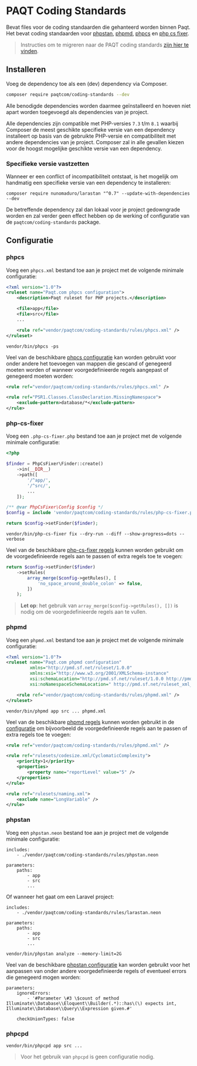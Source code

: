# PAQT Coding Standards
Bevat files voor de coding standaarden die gehanteerd worden binnen Paqt. Het bevat coding standaarden voor [phpstan](https://github.com/phpstan/phpstan), [phpmd](https://github.com/phpmd/phpmd), [phpcs](https://github.com/squizlabs/PHP_CodeSniffer) en [php cs fixer](https://github.com/FriendsOfPHP/PHP-CS-Fixer).

> Instructies om te migreren naar de PAQT coding standards [zijn hier te vinden](docs/migration.md).

## Installeren
Voeg de dependency toe als een (dev) dependency via Composer.
```bash
composer require paqtcom/coding-standards --dev
```

Alle benodigde dependencies worden daarmee geïnstalleerd en hoeven niet apart worden toegevoegd als dependencies
van je project.

Alle dependencies zijn compatible met PHP-versies `7.3` t/m `8.1` waarbij Composer de meest geschikte specifieke versie
van een dependency installeert op basis van de gebruikte PHP-versie en compatibiliteit met andere dependencies van je project.
Composer zal in alle gevallen kiezen voor de hoogst mogelijke geschikte versie van een dependency. 

### Specifieke versie vastzetten
Wanneer er een conflict of incompatibiliteit ontstaat, is het mogelijk om handmatig een specifieke versie van
een dependency te installeren:

```shell
composer require nunomaduro/larastan "^0.7" --update-with-dependencies --dev
```

De betreffende dependency zal dan lokaal voor je project gedowngrade worden en zal verder geen effect hebben
op de werking of configuratie van de `paqtcom/coding-standards` package.

## Configuratie

### phpcs

Voeg een `phpcs.xml` bestand toe aan je project met de volgende minimale configuratie:
```xml
<?xml version="1.0"?>
<ruleset name="Paqt.com phpcs configuration">
    <description>Paqt ruleset for PHP projects.</description>

    <file>app</file>
    <file>src</file>
    ...

    <rule ref="vendor/paqtcom/coding-standards/rules/phpcs.xml" />
</ruleset>
```

```shell
vendor/bin/phpcs -ps
```

Veel van de beschikbare [phpcs configuratie](https://github.com/squizlabs/PHP_CodeSniffer/wiki/Annotated-Ruleset) kan worden
gebruikt voor onder andere het toevoegen van mappen die gescand of genegeerd moeten worden of wanneer voorgedefinieerde
regels aangepast of genegeerd moeten worden:

```xml
<rule ref="vendor/paqtcom/coding-standards/rules/phpcs.xml" />

<rule ref="PSR1.Classes.ClassDeclaration.MissingNamespace">
    <exclude-pattern>database/*</exclude-pattern>
</rule>
```

### php-cs-fixer

Voeg een `.php-cs-fixer.php` bestand toe aan je project met de volgende minimale configuratie:
```php
<?php

$finder = PhpCsFixer\Finder::create()
    ->in(__DIR__)
    ->path([
        '/^app/',
        '/^src/',
        ...
    ]);

/** @var PhpCsFixer\Config $config */
$config = include 'vendor/paqtcom/coding-standards/rules/php-cs-fixer.php';

return $config->setFinder($finder);
```

```shell
vendor/bin/php-cs-fixer fix --dry-run --diff --show-progress=dots --verbose
```

Veel van de beschikbare [php-cs-fixer regels](https://mlocati.github.io/php-cs-fixer-configurator/) kunnen worden gebruikt
om de voorgedefinieerde regels aan te passen of extra regels toe te voegen:

```php
return $config->setFinder($finder)
    ->setRules(
        array_merge($config->getRules(), [
            'no_space_around_double_colon' => false,
        ])
    );
```

> **Let op**: het gebruik van `array_merge($config->getRules(), [])` is nodig om de voorgedefinieerde regels aan te vullen.

### phpmd

Voeg een `phpmd.xml` bestand toe aan je project met de volgende minimale configuratie:
```xml
<?xml version="1.0"?>
<ruleset name="Paqt.com phpmd configuration"
         xmlns="http://pmd.sf.net/ruleset/1.0.0"
         xmlns:xsi="http://www.w3.org/2001/XMLSchema-instance"
         xsi:schemaLocation="http://pmd.sf.net/ruleset/1.0.0 http://pmd.sf.net/ruleset_xml_schema.xsd"
         xsi:noNamespaceSchemaLocation=" http://pmd.sf.net/ruleset_xml_schema.xsd">

    <rule ref="vendor/paqtcom/coding-standards/rules/phpmd.xml" />
</ruleset>
```

```shell
vendor/bin/phpmd app src ... phpmd.xml
```
Veel van de beschikbare [phpmd regels](https://phpmd.org/rules/index.html) kunnen worden gebruikt in de
[configuratie](https://phpmd.org/documentation/creating-a-ruleset.html#adding-rule-references-to-the-new-ruleset-xml-file)
om bijvoorbeeld de voorgedefinieerde regels aan te passen of extra regels toe te voegen:

```xml
<rule ref="vendor/paqtcom/coding-standards/rules/phpmd.xml" />

<rule ref="rulesets/codesize.xml/CyclomaticComplexity">
    <priority>1</priority>
    <properties>
        <property name="reportLevel" value="5" />
    </properties>
</rule>

<rule ref="rulesets/naming.xml">
    <exclude name="LongVariable" />
</rule>
```

### phpstan

Voeg een `phpstan.neon` bestand toe aan je project met de volgende minimale configuratie:
```neon
includes:
    - ./vendor/paqtcom/coding-standards/rules/phpstan.neon

parameters:
    paths:
        - app
        - src
        ...
```

Of wanneer het gaat om een Laravel project:
```neon
includes:
    - ./vendor/paqtcom/coding-standards/rules/larastan.neon

parameters:
    paths:
        - app
        - src
        ...
```

```shell
vendor/bin/phpstan analyze --memory-limit=2G
```

Veel van de beschikbare [phpstan configuratie](https://phpstan.org/config-reference) kan worden gebruikt voor het aanpassen
van onder andere voorgedefinieerde regels of eventueel errors die genegeerd mogen worden:

```neon
parameters:
    ignoreErrors:
        - '#Parameter \#3 \$count of method Illuminate\\Database\\Eloquent\\Builder(.*)::has\(\) expects int, Illuminate\\Database\\Query\\Expression given.#'

    checkUnionTypes: false
```

### phpcpd

```shell
vendor/bin/phpcpd app src ...
```

> Voor het gebruik van `phpcpd` is geen configuratie nodig.
